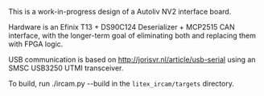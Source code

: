 This is a work-in-progress design of a Autoliv NV2 interface board.

Hardware is an Efinix T13 + DS90C124 Deserializer + MCP2515 CAN interface,
with the longer-term goal of eliminating both and replacing them with FPGA
logic.

USB communication is based on http://jorisvr.nl/article/usb-serial using an 
SMSC USB3250 UTMI transceiver. 

To build, run ./ircam.py --build in the `litex_ircam/targets` directory.
